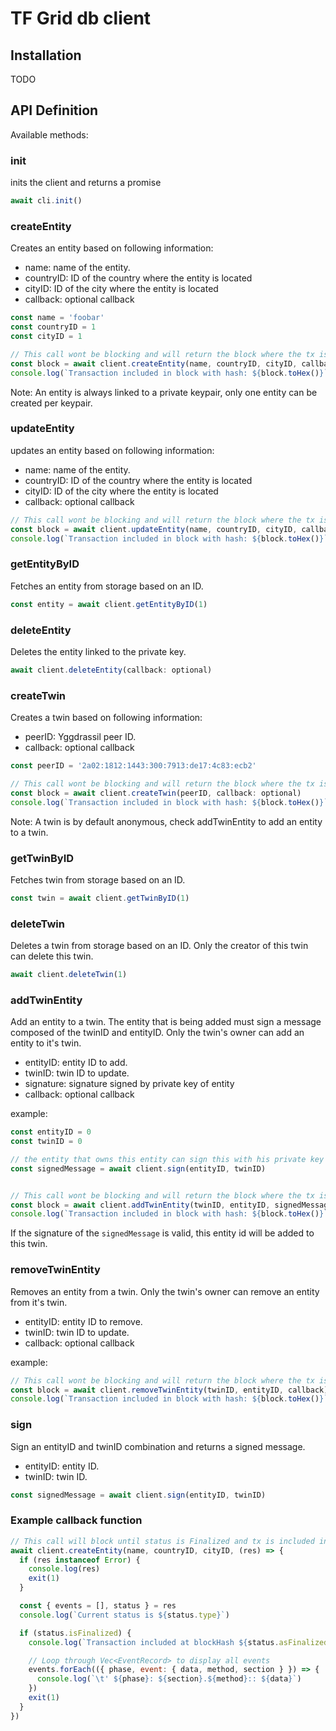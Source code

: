 # TF Grid db client

## Installation

TODO

## API Definition

Available methods:

### **init** 

inits the client and returns a promise

```js
await cli.init()
```

### **createEntity**

Creates an entity based on following information:

- name: name of the entity.
- countryID: ID of the country where the entity is located
- cityID: ID of the city where the entity is located
- callback: optional callback

```js
const name = 'foobar'
const countryID = 1
const cityID = 1
```

```js
// This call wont be blocking and will return the block where the tx is included
const block = await client.createEntity(name, countryID, cityID, callback: optional)
console.log(`Transaction included in block with hash: ${block.toHex()}`)
```

Note: An entity is always linked to a private keypair, only one entity can be created per keypair.

### **updateEntity**

updates an entity based on following information:

- name: name of the entity.
- countryID: ID of the country where the entity is located
- cityID: ID of the city where the entity is located
- callback: optional callback

```js
// This call wont be blocking and will return the block where the tx is included
const block = await client.updateEntity(name, countryID, cityID, callback: optional)
console.log(`Transaction included in block with hash: ${block.toHex()}`)
```

### **getEntityByID**

Fetches an entity from storage based on an ID.

```js
const entity = await client.getEntityByID(1)
```

### **deleteEntity**

Deletes the entity linked to the private key.

```js
await client.deleteEntity(callback: optional)
```

### **createTwin**

Creates a twin based on following information:

- peerID: Yggdrassil peer ID.
- callback: optional callback

```js
const peerID = '2a02:1812:1443:300:7913:de17:4c83:ecb2'
```

```js
// This call wont be blocking and will return the block where the tx is included
const block = await client.createTwin(peerID, callback: optional)
console.log(`Transaction included in block with hash: ${block.toHex()}`)
```

Note: A twin is by default anonymous, check addTwinEntity to add an entity to a twin.

### **getTwinByID**

Fetches twin from storage based on an ID.

```js
const twin = await client.getTwinByID(1)
```

### **deleteTwin**

Deletes a twin from storage based on an ID. Only the creator of this twin can delete this twin.

```js
await client.deleteTwin(1)
```

### **addTwinEntity**

Add an entity to a twin. The entity that is being added must sign a message composed of the twinID and entityID. Only the twin's owner can add an entity to it's twin.

- entityID: entity ID to add.
- twinID: twin ID to update.
- signature: signature signed by private key of entity
- callback: optional callback


example:

```js
const entityID = 0
const twinID = 0

// the entity that owns this entity can sign this with his private key
const signedMessage = await client.sign(entityID, twinID)


// This call wont be blocking and will return the block where the tx is included
const block = await client.addTwinEntity(twinID, entityID, signedMessage, callback)
console.log(`Transaction included in block with hash: ${block.toHex()}`)
```

If the signature of the `signedMessage` is valid, this entity id will be added to this twin.

### **removeTwinEntity**

Removes an entity from a twin. Only the twin's owner can remove an entity from it's twin.

- entityID: entity ID to remove.
- twinID: twin ID to update.
- callback: optional callback

example:

```js
// This call wont be blocking and will return the block where the tx is included
const block = await client.removeTwinEntity(twinID, entityID, callback)
console.log(`Transaction included in block with hash: ${block.toHex()}`)
```

### **sign**

Sign an entityID and twinID combination and returns a signed message.

- entityID: entity ID.
- twinID: twin ID.

```js
const signedMessage = await client.sign(entityID, twinID)
```

### Example callback function

```js
// This call will block until status is Finalized and tx is included in a block and validated
await client.createEntity(name, countryID, cityID, (res) => {
  if (res instanceof Error) {
    console.log(res)
    exit(1)
  }

  const { events = [], status } = res
  console.log(`Current status is ${status.type}`)

  if (status.isFinalized) {
    console.log(`Transaction included at blockHash ${status.asFinalized}`)

    // Loop through Vec<EventRecord> to display all events
    events.forEach(({ phase, event: { data, method, section } }) => {
      console.log(`\t' ${phase}: ${section}.${method}:: ${data}`)
    })
    exit(1)
  }
})
```